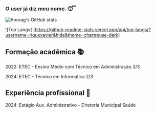 ### O user já diz meu nome. 😴

![Anurag's GitHub stats](https://github-readme-stats.vercel.app/api?username=riquexavier&show_icons=true&theme=chartreuse-dark)

![Top Langs]
(https://github-readme-stats.vercel.app/api/top-langs/?username=riquexavier&hide&theme=chartreuse-dark)

## Formação acadêmica 📚

2022: ETEC - Ensino Médio com Técnico em Administração 3/3

2024: ETEC - Técnico em Informática 2/3

## Experiência profissional 💼

2024: Estágio Aux. Administrativo - Diretoria Municipal Saúde



